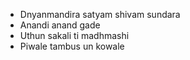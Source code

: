- Dnyanmandira satyam shivam sundara
- Anandi anand gade
- Uthun sakali ti madhmashi
- Piwale tambus un kowale
